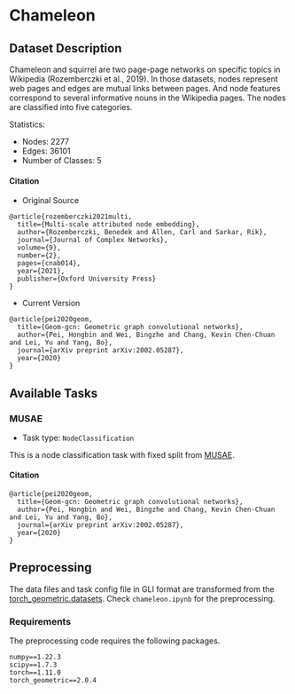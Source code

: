 # Chameleon

## Dataset Description

Chameleon and squirrel are two page-page networks on specific topics in Wikipedia (Rozemberczki et al., 2019). In those datasets, nodes represent web pages and edges are mutual links between pages. And node features correspond to several informative nouns in the Wikipedia pages. The nodes are classified into five categories.


Statistics:
- Nodes: 2277
- Edges: 36101
- Number of Classes: 5

#### Citation
- Original Source
```
@article{rozemberczki2021multi,
  title={Multi-scale attributed node embedding},
  author={Rozemberczki, Benedek and Allen, Carl and Sarkar, Rik},
  journal={Journal of Complex Networks},
  volume={9},
  number={2},
  pages={cnab014},
  year={2021},
  publisher={Oxford University Press}
}
```
- Current Version
```
@article{pei2020geom,
  title={Geom-gcn: Geometric graph convolutional networks},
  author={Pei, Hongbin and Wei, Bingzhe and Chang, Kevin Chen-Chuan and Lei, Yu and Yang, Bo},
  journal={arXiv preprint arXiv:2002.05287},
  year={2020}
}
```

## Available Tasks

  ### MUSAE

- Task type: `NodeClassification`

This is a node classification task with fixed split from [MUSAE](https://github.com/benedekrozemberczki/MUSAE).

#### Citation

```
@article{pei2020geom,
  title={Geom-gcn: Geometric graph convolutional networks},
  author={Pei, Hongbin and Wei, Bingzhe and Chang, Kevin Chen-Chuan and Lei, Yu and Yang, Bo},
  journal={arXiv preprint arXiv:2002.05287},
  year={2020}
}
```

## Preprocessing
The data files and task config file in GLI format are transformed from the [torch_geometric.datasets](https://pytorch-geometric.readthedocs.io/en/latest/modules/datasets.html). Check `chameleon.ipynb` for the preprocessing.


### Requirements

The preprocessing code requires the following packages.

```
numpy==1.22.3
scipy==1.7.3
torch==1.11.0
torch_geometric==2.0.4
```
